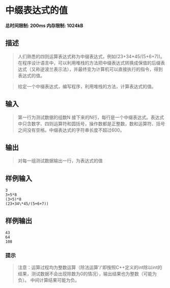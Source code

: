 # 中缀表达式的值

**总时间限制: 200ms 内存限制: 1024kB**
## 描述
>人们熟悉的四则运算表达式称为中缀表达式，例如(23+34*45/(5+6+7))。在程序设计语言中，可以利用堆栈的方法把中缀表达式转换成保值的后缀表达式（又称逆波兰表示法），并最终变为计算机可以直接执行的指令，得到表达式的值。

>给定一个中缀表达式，编写程序，利用堆栈的方法，计算表达式的值。
## 输入
>第一行为测试数据的组数N
>接下来的N行，每行是一个中缀表达式。表达式中只含数字、四则运算符和圆括号，操作数都是正整数，数和运算符、括号之间没有空格。中缀表达式的字符串长度不超过600。
## 输出
>对每一组测试数据输出一行，为表达式的值
## 样例输入
```
3
3+5*8
(3+5)*8
(23+34\*45/(5+6+7))
```
## 样例输出
```
43
64
108
```
### 提示
>注意：运算过程均为整数运算（除法运算'/'即按照C++定义的int除以int的结果，测试数据不会出现除数为0的情况），输出结果也为整数（可能为负）。
>中间计算结果可能为负。